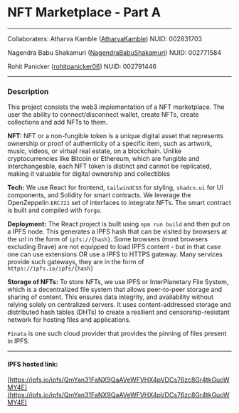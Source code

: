 # NFT Marketplace - Part A

---

Collaboraters:
Atharva Kamble ([AtharvaKamble](https://github.com/AtharvaKamble))
NUID: 002831703

Nagendra Babu Shakamuri ([NagendraBabuShakamuri](https://github.com/NagendraBabuShakamuri))
NUID: 002771584

Rohit Panicker ([rohitpanicker06](https://github.com/rohitpanicker06))
NUID: 002791446

---

### Description

This project consists the web3 implementation of a NFT marketplace. The user the ability to connect/disconnect wallet, create NFTs, create collections and add NFTs to them.

**NFT:**
NFT or a non-fungible token is a unique digital asset that represents ownership or proof of authenticity of a specific item, such as artwork, music, videos, or virtual real estate, on a blockchain. Unlike cryptocurrencies like Bitcoin or Ethereum, which are fungible and interchangeable, each NFT token is distinct and cannot be replicated, making it valuable for digital ownership and collectibles

**Tech:**
We use React for frontend, `tailwindCSS` for styling, `shadcn.ui` for UI components, and Solidity for smart contracts. We leverage the OpenZeppelin `ERC721` set of interfaces to integrate NFTs. The smart contract is built and compiled with `forge`.

**Deployment:**
The React project is built using `npm run build` and then put on a IPFS node. This generates a IPFS hash that can be visited by browsers at the url in the form of `ipfs://{hash}`. Some browsers (most browsers excluding Brave) are not equipped to load IPFS content - but in that case one can use extensions OR use a IPFS to HTTPS gateway. Many services provide such gateways, they are in the form of `https://ipfs.io/ipfs/{hash}`

**Storage of NFTs:**
To store NFTs, we use IPFS or InterPlanetary File System, which is a decentralized file system that allows peer-to-peer storage and sharing of content. This ensures data integrity, and availability without relying solely on centralized servers. It uses content-addressed storage and distributed hash tables (DHTs) to create a resilient and censorship-resistant network for hosting files and applications.

`Pinata` is one such cloud provider that provides the pinning of files present in IPFS.

___

#### IPFS hosted link:
[https://ipfs.io/ipfs/QmYan31FaNX9QaAVeWFVHX4pVDCs76zc8Gr4tkGuoWMY4E](https://ipfs.io/ipfs/QmYan31FaNX9QaAVeWFVHX4pVDCs76zc8Gr4tkGuoWMY4E)
